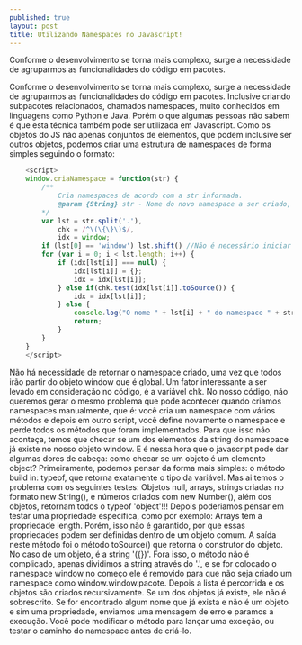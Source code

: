 ```yaml
---
published: true
layout: post
title: Utilizando Namespaces no Javascript!
---
```

Conforme o desenvolvimento se torna mais complexo, surge a necessidade de agruparmos as funcionalidades do código em pacotes. 
	
Conforme o desenvolvimento se torna mais complexo, surge a necessidade de agruparmos as funcionalidades do código em pacotes. Inclusive criando subpacotes relacionados, chamados namespaces, muito conhecidos em linguagens como Python e Java. Porém o que algumas pessoas não sabem é que esta técnica também pode ser utilizada em Javascript.
Como os objetos do JS não apenas conjuntos de elementos, que podem inclusive ser outros objetos, podemos criar uma estrutura de namespaces de forma simples seguindo o formato:

```javascript
	<script>
    window.criaNamespace = function(str) {
    	/**
        	Cria namespaces de acordo com a str informada.
            @param {String} str - Nome do novo namespace a ser criado, separando pacotes por '.'
        */
        var lst = str.split('.'),
        	chk = /^\(\{\}\)$/,
        	idx = window;
        if (lst[0] == 'window') lst.shift() //Não é necessário iniciar o namespace com window.
        for (var i = 0; i < lst.length; i++) {
        	if (idx[lst[i]] === null) {
            	idx[lst[i]] = {};
            	idx = idx[lst[i]];
        	} else if(chk.test(idx[lst[i]].toSource()) {
            	idx = idx[lst[i]];
            } else {
            	console.log("O nome " + lst[i] + " do namespace " + str + " ja é uma propriedade em uso");
            	return;
            }
        }
    }
    </script>
```
Não há necessidade de retornar o namespace criado, uma vez que todos irão partir do objeto window que é global. Um fator interessante a ser levado em consideração no código, é a variável chk. No nosso código, não queremos gerar o mesmo problema que pode acontecer quando criamos namespaces manualmente, que é: você cria um namespace com vários métodos e depois em outro script, você define novamente o namespace e perde todos os métodos que foram implementados. 
    Para que isso não aconteça, temos que checar se um dos elementos da string do namespace já existe no nosso objeto window. E é nessa hora que o javascript pode dar algumas dores de cabeça: como checar se um objeto é um elemento object?
    Primeiramente, podemos pensar da forma mais simples: o método build in: typeof, que retorna exatamente o tipo da variável. Mas ai temos o problema com os seguintes testes:
    Objetos null, arrays, strings criadas no formato new String(), e números criados com new Number(), além dos objetos, retornam todos o typeof 'object'!!!
    Depois poderiamos pensar em testar uma propriedade específica, como por exemplo: Arrays tem a propriedade length. Porém, isso não é garantido, por que essas propriedades podem ser definidas dentro de um objeto comum. A saída neste método foi o método toSource() que retorna o construtor do objeto. No caso de um objeto, é a string '({})'.
    Fora isso, o método não é complicado, apenas dividimos a string através do '.', e se for colocado o namespace window no começo ele é removido para que não seja criado um namespace como window.window.pacote.
    Depois a lista é percorrida e os objetos são criados recursivamente. Se um dos objetos já existe, ele não é sobrescrito. Se for encontrado algum nome que já exista e não é um objeto e sim uma propriedade, enviamos uma mensagem de erro e paramos a execução. Você pode modificar o método para lançar uma exceção, ou testar o caminho do namespace antes de criá-lo.
    
